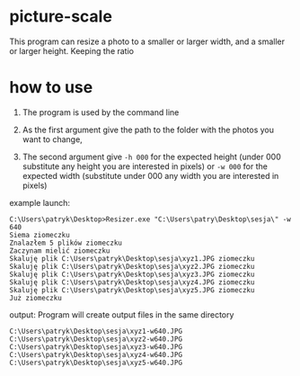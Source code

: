 # picture-scale
This program can resize a photo to a smaller or larger width, and a smaller or larger height. Keeping the ratio
# how to use
1. The program is used by the command line

1. As the first argument give the path to the folder with the photos you want to change,

1. The second argument give `-h 000` for the expected height (under 000 substitute any height you are interested in pixels) or 
`-w 000` for the expected width (substitute under 000 any width you are interested in pixels)

example launch:

```
C:\Users\patryk\Desktop>Resizer.exe "C:\Users\patry\Desktop\sesja\" -w 640
Siema ziomeczku
Znalazłem 5 plików ziomeczku
Zaczynam mielić ziomeczku
Skaluję plik C:\Users\patryk\Desktop\sesja\xyz1.JPG ziomeczku
Skaluję plik C:\Users\patryk\Desktop\sesja\xyz2.JPG ziomeczku
Skaluję plik C:\Users\patryk\Desktop\sesja\xyz3.JPG ziomeczku
Skaluję plik C:\Users\patryk\Desktop\sesja\xyz4.JPG ziomeczku
Skaluję plik C:\Users\patryk\Desktop\sesja\xyz5.JPG ziomeczku
Już ziomeczku
```


output:
Program will create output files in the same directory

```
C:\Users\patryk\Desktop\sesja\xyz1-w640.JPG
C:\Users\patryk\Desktop\sesja\xyz2-w640.JPG
C:\Users\patryk\Desktop\sesja\xyz3-w640.JPG
C:\Users\patryk\Desktop\sesja\xyz4-w640.JPG
C:\Users\patryk\Desktop\sesja\xyz5-w640.JPG
```
